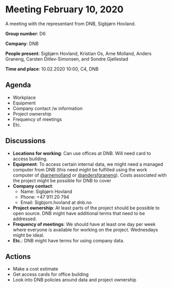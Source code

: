 # Meeting February 10, 2020

A meeting with the representant from DNB, Sigbjørn Hovland.

**Group number**: D6

**Company**: DNB

**People present**: Sigbjørn Hovland, Kristian Os, Arne Molland, Anders Graneng, Carsten Ditlev-Simonsen, and Sondre Gjellestad

**Time and place**: 10.02.2020 10:00, C4, DNB

## Agenda

* Workplace
* Equipment
* Company contact /w information
* Project ownership
* Frequency of meetings
* Etc.

## Discussions

* **Locations for working**: Can use offices at DNB. Will need card to access building.
* **Equipment**: To access certain internal data, we might need a managed computer from DNB (this need might be fulfilled using the work computer of [@arnemolland](https://github.com/arnemolland) or [@andersfgraneng](https://github.com/andersfgraneng)). Costs associated with the project might be possible for DNB to cover
* **Company contact**:
  * Name: Sigbjørn Hovland
  * Phone: +47 911 20 794
  * Email: Sigbjorn.hovland at dnb.no
* **Project ownership**: At least parts of the project should be possible to open source. DNB might have additional terms that need to be addressed.
* **Frequency of meetings**: We should have at least one day per week where everyone is available for working on the project. Wednesdays might be ideal.
* **Etc.**: DNB might have terms for using company data.

## Actions

* Make a cost estimate
* Get access cards for office building
* Look into DNB policies around data and project ownership
